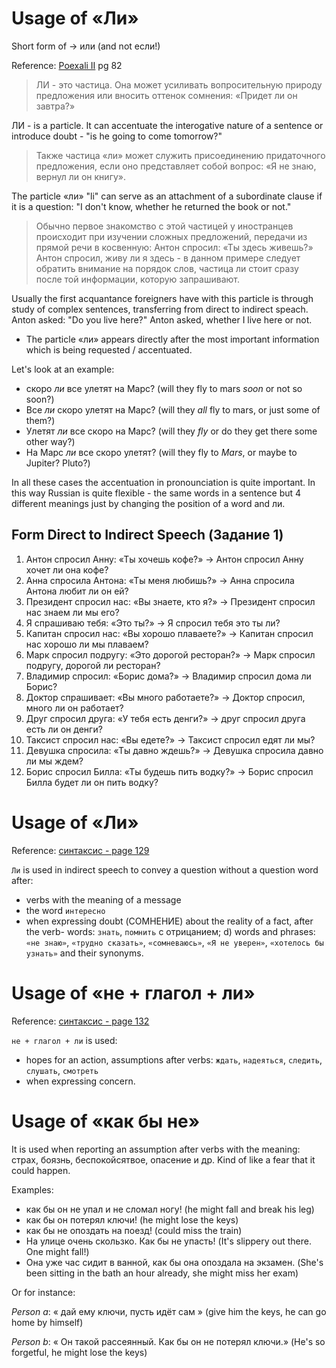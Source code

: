 # Usage of «Ли»

Short form of → или (and not если!)

Reference: [Poexali II](../../textbooks/поехали_2_2.pdf) pg 82

> ЛИ - это частица. Она может усиливать вопросительную природу предложения или вносить оттенок сомнения: «Придет ли он завтра?»

ЛИ - is a particle. It can accentuate the interogative nature of a sentence or introduce doubt - "is he going to come tomorrow?"

> Также частица «ли» может служить присоединению придаточного предложения, если оно представляет собой вопрос: «Я не знаю, вернул ли он книгу».

The particle «ли» "li" can serve as an attachment of a subordinate clause if it is a question: "I don't know, whether he returned the book or not."

> Обычно первое знакомство с этой частицей у иностранцев происходит при изучении сложных предложений, передачи из прямой речи в косвенную:
> Антон спросил: «Ты здесь живешь?»
> Антон спросил, живу ли я здесь - в данном примере следует обратить внимание на порядок слов, частица ли стоит сразу после той информации, которую запрашивают.

Usually the first acquantance foreigners have with this particle is through study of complex sentences, transferring from direct to indirect speach. 
Anton asked: "Do you live here?"
Anton asked, whether I live here or not. 

* The particle «ли» appears directly after the most important information which is being requested / accentuated.

Let's look at an example:
- скоро *ли* все улетят на Марс? (will they fly to mars *soon* or not so soon?) 
- Все *ли* скоро улетят на Марс? (will they *all* fly to mars, or just some of them?)
- Улетят *ли* все скоро на Марс? (will they *fly* or do they get there some other way?)
- На Марс *ли* все скоро улетят? (will they fly to *Mars*, or maybe to Jupiter? Pluto?)

In all these cases the accentuation in pronounciation is quite important. In this way Russian is quite flexible - the same words in
a sentence but 4 different meanings just by changing the position of a word and ли. 

## Form Direct to Indirect Speech (Задание 1)

1. Антон спросил Анну: «Ты хочешь кофе?» → Антон спросил Анну хочет ли она кофе?
2. Анна спросила Антона: «Ты меня любишь?» → Анна спросила Антона любит ли он ей?
3. Президент спросил нас: «Вы знаете, кто я?» → Президент спросил нас знаем ли мы его?
4. Я спрашиваю тебя: «Это ты?» → Я спросил тебя это ты ли?
5. Капитан спросил нас: «Вы хорошо плаваете?» → Капитан спросил нас хорошо ли мы плаваем?
6. Марк спросил подругу: «Это дорогой ресторан?» → Марк спросил подругу, дорогой ли ресторан?
7. Владимир спросил: «Борис дома?» → Владимир спросил дома ли Борис?
8. Доктор спрашивает: «Вы много работаете?» → Доктор спросил, много ли он работает?
9. Друг спросил друга: «У тебя есть денги?» → друг спросил друга есть ли он денги?
10. Таксист спросил нас: «Вы едете?» → Таксист спросил едят ли мы?
11. Девушка спросила: «Ты давно ждешь?» → Девушка спросила давно ли мы ждем?
12. Борис спросил Билла: «Ты будешь пить водку?» → Борис спросил Билла будет ли он пить водку?

# Usage of «Ли» 
Reference: [синтаксис - page 129](../../textbooks/синтаксис_практическое_пособие_по_русскому_языку_как_иностранному.pdf) 

`Ли` is used in indirect speech to convey a question without a question word after:
- verbs with
the meaning of a message
- the word `интересно`
- when expressing
doubt (СОМНЕНИЕ) about the reality
of a fact, after the verb-
words: `знать`, `помнить` с
отрицанием;
d) words and
phrases:  `«не знаю»`, `«трудно сказать»`,
`«сомневаюсь»`, `«Я не уверен»`, `«хотелось бы
узнать»` and their
synonyms.

# Usage of «не + глагол + ли»
Reference: [синтаксис - page 132](../../textbooks/синтаксис_практическое_пособие_по_русскому_языку_как_иностранному.pdf) 

`не + глагол + ли` is used:
- hopes for an
action,
assumptions after
verbs: `ждать`, `надеяться`, `следить`, `слушать`,
`смотреть`
- when expressing
concern.

# Usage of «как бы не»

It is used when reporting an assumption after verbs with the meaning: страх, боязнь, беспокойсятвое, опасение и др.
Kind of like a fear that it could happen.

Examples:
- как бы он не упал и не сломал ногу! (he might fall and break his leg)
- как бы он потерял ключи! (he might lose the keys)
- как бы не опоздать на поезд! (could miss the train)
- На улице очень скользко. Как бы не упасть! (It's slippery out there. One might fall!)
- Она уже час сидит в ванной, как бы она опоздала на экзамен. (She's been sitting in the bath an hour already, she might miss her exam)

Or for instance:

_Person a_: « дай ему ключи, пусть идёт сам » (give him the keys, he can go home by himself)

_Person b_: « Он такой рассеянный. Как бы он не потерял ключи.» (He's so forgetful, he might lose the keys)

